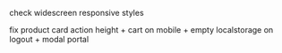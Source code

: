 check widescreen responsive styles

fix product card action height + cart on mobile + empty localstorage on logout + modal portal

